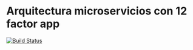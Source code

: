 # Arquitectura microservicios con 12 factor app


[![Build Status](https://travis-ci.org/YudithYulida/ProjectP.svg?branch=master)](https://travis-ci.org/YudithYulida/ProjectP)

